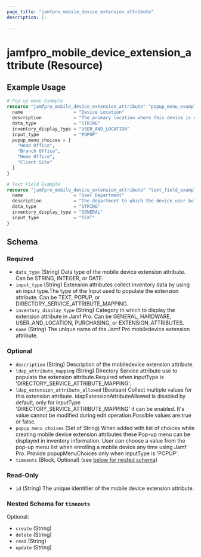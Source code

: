 ```yaml
---
page_title: "jamfpro_mobile_device_extension_attribute"
description: |-
  
---
```


# jamfpro_mobile_device_extension_attribute (Resource)


## Example Usage
```terraform
# Pop-up menu Example
resource "jamfpro_mobile_device_extension_attribute" "popup_menu_example" {
  name                   = "Device Location"
  description            = "The primary location where this device is used"
  data_type              = "STRING"
  inventory_display_type = "USER_AND_LOCATION"
  input_type             = "POPUP"
  popup_menu_choices = [
    "Head Office",
    "Branch Office",
    "Home Office",
    "Client Site"
  ]
}

# Text Field Example
resource "jamfpro_mobile_device_extension_attribute" "text_field_example" {
  name                   = "User Department"
  description            = "The department to which the device user belongs"
  data_type              = "STRING"
  inventory_display_type = "GENERAL"
  input_type             = "TEXT"
}
```

<!-- schema generated by tfplugindocs -->
## Schema

### Required

- `data_type` (String) Data type of the mobile device extension attribute. Can be STRING, INTEGER, or DATE.
- `input_type` (String) Extension attributes collect inventory data by using an input type.The type of the Input used to populate the extension attribute. Can be TEXT, POPUP, or DIRECTORY_SERVICE_ATTRIBUTE_MAPPING.
- `inventory_display_type` (String) Category in which to display the extension attribute in Jamf Pro. Can be GENERAL, HARDWARE, USER_AND_LOCATION, PURCHASING, or EXTENSION_ATTRIBUTES.
- `name` (String) The unique name of the Jamf Pro mobiledevice extension attribute.

### Optional

- `description` (String) Description of the mobiledevice extension attribute.
- `ldap_attribute_mapping` (String) Directory Service attribute use to populate the extension attribute.Required when inputType is 'DIRECTORY_SERVICE_ATTRIBUTE_MAPPING'.
- `ldap_extension_attribute_allowed` (Boolean) Collect multiple values for this extension attribute. ldapExtensionAttributeAllowed is disabled by default, only for inputType 'DIRECTORY_SERVICE_ATTRIBUTE_MAPPING' it can be enabled. It's value cannot be modified during edit operation.Possible values are:true or false.
- `popup_menu_choices` (Set of String) When added with list of choices while creating mobile device extension attributes these Pop-up menu can be displayed in inventory information. User can choose a value from the pop-up menu list when enrolling a mobile device any time using Jamf Pro. Provide popupMenuChoices only when inputType is 'POPUP'.
- `timeouts` (Block, Optional) (see [below for nested schema](#nestedblock--timeouts))

### Read-Only

- `id` (String) The unique identifier of the mobile device extension attribute.

<a id="nestedblock--timeouts"></a>
### Nested Schema for `timeouts`

Optional:

- `create` (String)
- `delete` (String)
- `read` (String)
- `update` (String)